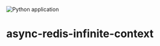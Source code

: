 ![Python application](https://github.com/mattermat/async-redis-infinite-context/workflows/Python%20application/badge.svg)

# async-redis-infinite-context
